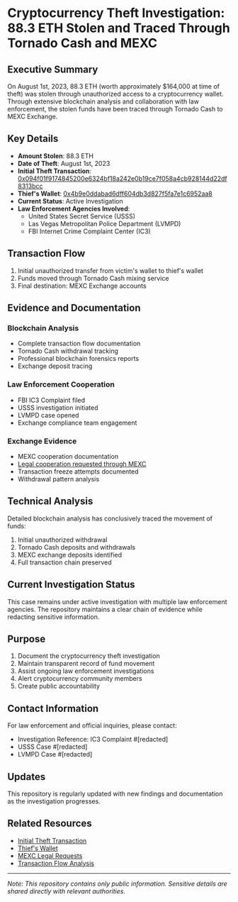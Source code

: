 # Cryptocurrency Theft Investigation: 88.3 ETH Stolen and Traced Through Tornado Cash and MEXC

## Executive Summary
On August 1st, 2023, 88.3 ETH (worth approximately $164,000 at time of theft) was stolen through unauthorized access to a cryptocurrency wallet. Through extensive blockchain analysis and collaboration with law enforcement, the stolen funds have been traced through Tornado Cash to MEXC Exchange.

## Key Details
- **Amount Stolen**: 88.3 ETH
- **Date of Theft**: August 1st, 2023
- **Initial Theft Transaction**: [0x094f01f9174845200e6324bf18a242e0b19ce7f058a4cb928144d22df8313bcc](https://etherscan.io/tx/0x094f01f9174845200e6324bf18a242e0b19ce7f058a4cb928144d22df8313bcc)
- **Thief's Wallet**: [0x4b9e0ddabad6dff604db3d827f5fa7e1c6952aa8](https://etherscan.io/address/0x4b9e0ddabad6dff604db3d827f5fa7e1c6952aa8)
- **Current Status**: Active Investigation
- **Law Enforcement Agencies Involved**: 
  - United States Secret Service (USSS)
  - Las Vegas Metropolitan Police Department (LVMPD)
  - FBI Internet Crime Complaint Center (IC3)

## Transaction Flow
1. Initial unauthorized transfer from victim's wallet to thief's wallet
2. Funds moved through Tornado Cash mixing service
3. Final destination: MEXC Exchange accounts

## Evidence and Documentation

### Blockchain Analysis
- Complete transaction flow documentation
- Tornado Cash withdrawal tracking
- Professional blockchain forensics reports
- Exchange deposit tracing

### Law Enforcement Cooperation
- FBI IC3 Complaint filed
- USSS investigation initiated
- LVMPD case opened
- Exchange compliance team engagement

### Exchange Evidence
- MEXC cooperation documentation
- [Legal cooperation requested through MEXC](https://www.mexc.com/support/requests/legal)
- Transaction freeze attempts documented
- Withdrawal pattern analysis

## Technical Analysis
Detailed blockchain analysis has conclusively traced the movement of funds:
1. Initial unauthorized withdrawal
2. Tornado Cash deposits and withdrawals
3. MEXC exchange deposits identified
4. Full transaction chain preserved

## Current Investigation Status
This case remains under active investigation with multiple law enforcement agencies. The repository maintains a clear chain of evidence while redacting sensitive information.

## Purpose
1. Document the cryptocurrency theft investigation
2. Maintain transparent record of fund movement
3. Assist ongoing law enforcement investigations
4. Alert cryptocurrency community members
5. Create public accountability

## Contact Information
For law enforcement and official inquiries, please contact:
- Investigation Reference: IC3 Complaint #[redacted]
- USSS Case #[redacted] 
- LVMPD Case #[redacted]

## Updates
This repository is regularly updated with new findings and documentation as the investigation progresses.

## Related Resources
- [Initial Theft Transaction](https://etherscan.io/tx/0x094f01f9174845200e6324bf18a242e0b19ce7f058a4cb928144d22df8313bcc)
- [Thief's Wallet](https://etherscan.io/address/0x4b9e0ddabad6dff604db3d827f5fa7e1c6952aa8)
- [MEXC Legal Requests](https://www.mexc.com/support/requests/legal)
- [Transaction Flow Analysis](./docs/transaction-flow.md)

---

*Note: This repository contains only public information. Sensitive details are shared directly with relevant authorities.*